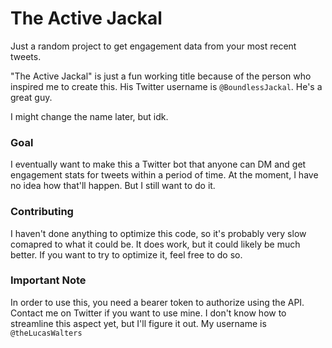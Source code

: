 # The Active Jackal
Just a random project to get engagement data from your most recent tweets.

"The Active Jackal" is just a fun working title because of the person who inspired me to create this. His Twitter username is `@BoundlessJackal`. He's a great guy.

I might change the name later, but idk.

### Goal
I eventually want to make this a Twitter bot that anyone can DM and get engagement stats for tweets within a period of time. At the moment, I have no idea how that'll happen. But I still want to do it.

### Contributing
I haven't done anything to optimize this code, so it's probably very slow comapred to what it could be. It does work, but it could likely be much better. If you want to try to optimize it, feel free to do so.

### Important Note
In order to use this, you need a bearer token to authorize using the API. Contact me on Twitter if you want to use mine. I don't know how to streamline this aspect yet, but I'll figure it out. My username is `@theLucasWalters`
